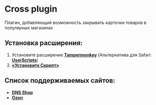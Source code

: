 # Cross plugin

Плагин, добавляющий возможность закрывать карточки товаров в популярных магазинах

## Установка расширения:
1. Установите расширение **[Tampermonkey](https://www.tampermonkey.net/)** (Альтернатива для Safari: **[UserScripts](https://apps.apple.com/app/userscripts/id1463298887 )**)
2. **[«Установите Скрипт»](https://raw.githubusercontent.com/ozonar/cross-plugin/master/crossPlugin.user.js
   )** 


## Список поддерживаемых сайтов:
- **[DNS Shop](https://dns-shop.ru)**
- **[Ozon](https://ozon.com)**